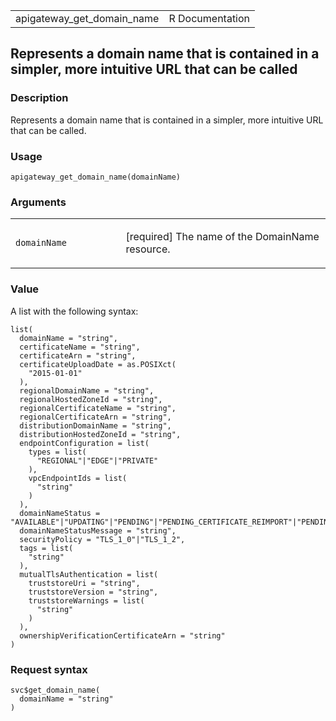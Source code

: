 <table style="width: 100%;">
<tbody>
<tr class="odd">
<td>apigateway_get_domain_name</td>
<td style="text-align: right;">R Documentation</td>
</tr>
</tbody>
</table>

## Represents a domain name that is contained in a simpler, more intuitive URL that can be called

### Description

Represents a domain name that is contained in a simpler, more intuitive
URL that can be called.

### Usage

    apigateway_get_domain_name(domainName)

### Arguments

<table>
<colgroup>
<col style="width: 35%" />
<col style="width: 65%" />
</colgroup>
<tbody>
<tr class="odd">
<td><code
id="apigateway_get_domain_name_:_domainName">domainName</code></td>
<td><p>[required] The name of the DomainName resource.</p></td>
</tr>
</tbody>
</table>

### Value

A list with the following syntax:

    list(
      domainName = "string",
      certificateName = "string",
      certificateArn = "string",
      certificateUploadDate = as.POSIXct(
        "2015-01-01"
      ),
      regionalDomainName = "string",
      regionalHostedZoneId = "string",
      regionalCertificateName = "string",
      regionalCertificateArn = "string",
      distributionDomainName = "string",
      distributionHostedZoneId = "string",
      endpointConfiguration = list(
        types = list(
          "REGIONAL"|"EDGE"|"PRIVATE"
        ),
        vpcEndpointIds = list(
          "string"
        )
      ),
      domainNameStatus = "AVAILABLE"|"UPDATING"|"PENDING"|"PENDING_CERTIFICATE_REIMPORT"|"PENDING_OWNERSHIP_VERIFICATION",
      domainNameStatusMessage = "string",
      securityPolicy = "TLS_1_0"|"TLS_1_2",
      tags = list(
        "string"
      ),
      mutualTlsAuthentication = list(
        truststoreUri = "string",
        truststoreVersion = "string",
        truststoreWarnings = list(
          "string"
        )
      ),
      ownershipVerificationCertificateArn = "string"
    )

### Request syntax

    svc$get_domain_name(
      domainName = "string"
    )
